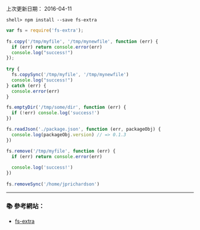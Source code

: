
上次更新日期： 2016-04-11                            


```console
shell> npm install --save fs-extra
```

```js
var fs = require('fs-extra');
 
fs.copy('/tmp/myfile', '/tmp/mynewfile', function (err) {
  if (err) return console.error(err)
  console.log("success!")
});
 
try {
  fs.copySync('/tmp/myfile', '/tmp/mynewfile')
  console.log("success!")
} catch (err) {
  console.error(err)
}

fs.emptyDir('/tmp/some/dir', function (err) {
  if (!err) console.log('success!')
})

fs.readJson('./package.json', function (err, packageObj) {
  console.log(packageObj.version) // => 0.1.3 
})

fs.remove('/tmp/myfile', function (err) {
  if (err) return console.error(err)
 
  console.log('success!')
})
 
fs.removeSync('/home/jprichardson')
```

---

### :books: 參考網站：
- [fs-extra](https://www.npmjs.com/package/fs-extra)
